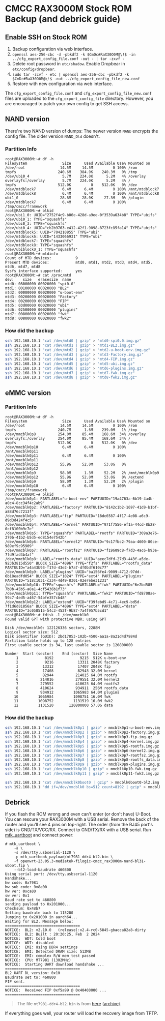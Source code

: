 # CMCC RAX3000M Stock ROM Backup (and debrick guide)

## Enable SSH on Stock ROM

1. Backup configuration via web interface.
2. `openssl aes-256-cbc -d -pbkdf2 -k $CmDc#RaX30O0M@\!$ -in ../cfg_export_config_file.conf -out - | tar -zxvf -`
3. Delete root password in `etc/shadow`. Enable Dropbear in `etc/config/dropbear`.
4. `sudo tar -zcvf - etc | openssl aes-256-cbc -pbkdf2 -k $CmDc#RaX30O0M@\!$ -out ../cfg_export_config_file_new.conf`
5. Restore with new configuration via web interface.

The `cfg_export_config_file.conf` and `cfg_export_config_file_new.conf` files are uploaded to the `cfg_export_config_file` directory. However, you are encouraged to patch your own config to get SSH access.

## NAND version

There're two NAND version of dumps: The newer version `NAND` encrypts the config file. The older version `NAND_Old` doesn't.

### Partition Info

```
root@RAX3000M:~# df -h
Filesystem                Size      Used Available Use% Mounted on
/dev/root                14.5M     14.5M         0 100% /rom
tmpfs                   240.6M    384.0K    240.3M   0% /tmp
/dev/ubi0_4               5.7M    224.0K      5.2M   4% /overlay
overlayfs:/overlay        5.7M    224.0K      5.2M   4% /
tmpfs                   512.0K         0    512.0K   0% /dev
/dev/mtdblock7            6.4M      6.4M         0 100% /mnt/mtdblock7
/dev/mtdblock8            6.4M      6.4M         0 100% /mnt/mtdblock8
ubi1_0                   28.8M     28.0K     27.3M   0% /plugin
/dev/mtdblock7            6.4M      6.4M         0 100% /tmp/cmcc/framework
root@RAX3000M:~# blkid
/dev/ubi1_0: UUID="2752f4c9-b06e-428d-a9ee-0f3539a634b8" TYPE="ubifs"
/dev/ubi0_1: TYPE="squashfs"
/dev/ubi0_3: TYPE="squashfs"
/dev/ubi0_4: UUID="cb2b9763-e412-42f1-9098-8723fc85fa14" TYPE="ubifs"
/dev/mtdblock5: UUID="704210855" TYPE="ubi"
/dev/mtdblock6: UUID="1433066931" TYPE="ubi"
/dev/mtdblock7: TYPE="squashfs"
/dev/mtdblock8: TYPE="squashfs"
/dev/ubiblock0_1: TYPE="squashfs"
root@RAX3000M:~# mtdinfo
Count of MTD devices:           9
Present MTD devices:            mtd0, mtd1, mtd2, mtd3, mtd4, mtd5, mtd6, mtd7, mtd8
Sysfs interface supported:      yes
root@RAX3000M:~# cat /proc/mtd
dev:    size   erasesize  name
mtd0: 08000000 00020000 "spi0.0"
mtd1: 00100000 00020000 "BL2"
mtd2: 00080000 00020000 "u-boot-env"
mtd3: 00200000 00020000 "Factory"
mtd4: 00200000 00020000 "FIP"
mtd5: 03d00000 00020000 "ubi"
mtd6: 02500000 00020000 "plugins"
mtd7: 00800000 00020000 "fwk"
mtd8: 00800000 00020000 "fwk2"
```

### How did the backup

```bash
ssh 192.168.10.1 "cat /dev/mtd0 | gzip" > "mtd0-spi0.0.img.gz"
ssh 192.168.10.1 "cat /dev/mtd1 | gzip" > "mtd1-BL2.img.gz"
ssh 192.168.10.1 "cat /dev/mtd2 | gzip" > "mtd2-u-boot-env.img.gz"
ssh 192.168.10.1 "cat /dev/mtd3 | gzip" > "mtd3-Factory.img.gz"
ssh 192.168.10.1 "cat /dev/mtd4 | gzip" > "mtd4-FIP.img.gz"
ssh 192.168.10.1 "cat /dev/mtd5 | gzip" > "mtd5-ubi.img.gz"
ssh 192.168.10.1 "cat /dev/mtd6 | gzip" > "mtd6-plugins.img.gz"
ssh 192.168.10.1 "cat /dev/mtd7 | gzip" > "mtd7-fwk.img.gz"
ssh 192.168.10.1 "cat /dev/mtd8 | gzip" > "mtd8-fwk2.img.gz"
```

## eMMC version

### Partition Info

```
root@RAX3000M:~# df -h
Filesystem                Size      Used Available Use% Mounted on
/dev/root                14.5M     14.5M         0 100% /rom
tmpfs                   240.7M      1.6M    239.0M   1% /tmp
/dev/mmcblk0p8          254.0M     85.4M    168.6M  34% /overlay
overlayfs:/overlay      254.0M     85.4M    168.6M  34% /
tmpfs                   512.0K         0    512.0K   0% /dev
/dev/mmcblk0p10           6.4M      6.4M         0 100% /mnt/mmcblk0p11
/dev/mmcblk0p11           6.4M      6.4M         0 100% /mnt/mmcblk0p11
/dev/mmcblk0p12          55.9G     52.0M     53.0G   0% /mnt/mmcblk0p12
/dev/mmcblk0p9           58.0M      1.3M     52.2M   2% /mnt/mmcblk0p9
/dev/mmcblk0p12          55.9G     52.0M     53.0G   0% /extend
/dev/mmcblk0p9           58.0M      1.3M     52.2M   2% /plugin
/dev/mmcblk0p10           6.4M      6.4M         0 100% /tmp/cmcc/framework
root@RAX3000M:~# blkid
/dev/mmcblk0p1: PARTLABEL="u-boot-env" PARTUUID="19a4763a-6b19-4a4b-a0c4-8cc34f4c2ab9"
/dev/mmcblk0p2: PARTLABEL="factory" PARTUUID="8142c1b2-1697-41d9-b1bf-a88d76c7213f"
/dev/mmcblk0p3: PARTLABEL="fip" PARTUUID="18de6587-4f17-4e08-a6c9-d9d3d424f4c5"
/dev/mmcblk0p4: PARTLABEL="kernel" PARTUUID="971f7556-ef1a-44cd-8b28-0cf8100b9c7e"
/dev/mmcblk0p5: TYPE="squashfs" PARTLABEL="rootfs" PARTUUID="309a3e76-270b-41b2-b5d5-ed8154e7542b"
/dev/mmcblk0p6: PARTLABEL="kernel2" PARTUUID="9c17fbc2-79aa-4600-80ce-989ef9c95909"
/dev/mmcblk0p7: PARTLABEL="rootfs2" PARTUUID="f19609c8-f7d3-4ac6-b93e-7fd9fad4b4af"
/dev/mmcblk0p8: LABEL="rootfs_data" UUID="aeec7dfd-27d3-443f-a5de-923b3815d550" BLOCK_SIZE="4096" TYPE="f2fs" PARTLABEL="rootfs_data" PARTUUID="a4a43b93-f17d-43e2-b7a7-df0bdf610c77"
/dev/mmcblk0p9: LABEL="plugins" UUID="ba156fe4-9009-4712-97dd-6b18eadfd054" BLOCK_SIZE="1024" TYPE="ext4" PARTLABEL="plugins" PARTUUID="518c1031-c234-4d49-8301-02e7ebe31231"
/dev/mmcblk0p10: TYPE="squashfs" PARTLABEL="fwk" PARTUUID="6e2bd585-7b0b-45b5-a8a1-4cf5436b1f73"
/dev/mmcblk0p11: TYPE="squashfs" PARTLABEL="fwk2" PARTUUID="fd8708ae-59c7-4ed5-a467-54bfe357cb48"
/dev/mmcblk0p12: LABEL="extend" UUID="f39febd9-4c71-4ec9-bd5d-7f1d6d81856a" BLOCK_SIZE="4096" TYPE="ext4" PARTLABEL="data" PARTUUID="3c058515-54c3-452f-9b87-7a4f957b5cd1"
root@RAX3000M:~# fdisk -l /dev/mmcblk0
Found valid GPT with protective MBR; using GPT

Disk /dev/mmcblk0: 122126336 sectors, 2288M
Logical sector size: 512
Disk identifier (GUID): 2bd17853-102b-4500-aa1a-8a21d4d7984d
Partition table holds up to 128 entries
First usable sector is 34, last usable sector is 120800000

Number  Start (sector)    End (sector)  Size Name
     1            8192            9215  512K u-boot-env
     2            9216           13311 2048K factory
     3           13312           17407 2048K fip
     4           17408           82943 32.0M kernel
     5           82944          214015 64.0M rootfs
     6          214016          279551 32.0M kernel2
     7          279552          410623 64.0M rootfs2
     8          410624          934911  256M rootfs_data
     9          934912         1065983 64.0M plugins
    10         1065984         1098751 16.0M fwk
    11         1098752         1131519 16.0M fwk2
    12         1131520       120800000 57.0G data
```

### How did the backup

```bash
ssh 192.168.10.1 "cat /dev/mmcblk0p1 | gzip" > mmcblk0p1-u-boot-env.img.gz
ssh 192.168.10.1 "cat /dev/mmcblk0p2 | gzip" > mmcblk0p2-factory.img.gz
ssh 192.168.10.1 "cat /dev/mmcblk0p3 | gzip" > mmcblk0p3-fip.img.gz
ssh 192.168.10.1 "cat /dev/mmcblk0p4 | gzip" > mmcblk0p4-kernel.img.gz
ssh 192.168.10.1 "cat /dev/mmcblk0p5 | gzip" > mmcblk0p5-rootfs.img.gz
ssh 192.168.10.1 "cat /dev/mmcblk0p6 | gzip" > mmcblk0p6-kernel2.img.gz
ssh 192.168.10.1 "cat /dev/mmcblk0p7 | gzip" > mmcblk0p7-rootfs2.img.gz
ssh 192.168.10.1 "cat /dev/mmcblk0p8 | gzip" > mmcblk0p8-rootfs_data.img.gz
ssh 192.168.10.1 "cat /dev/mmcblk0p9 | gzip" > mmcblk0p9-plugins.img.gz
ssh 192.168.10.1 "cat /dev/mmcblk0p10 | gzip" > mmcblk0p10-fwk.img.gz
ssh 192.168.10.1 "cat /dev/mmcblk0p11 | gzip" > mmcblk0p11-fwk2.img.gz

ssh 192.168.10.1 "cat /dev/mmcblk0boot0 | gzip" > mmcblk0boot0-bl2.img.gz
ssh 192.168.10.1 "dd if=/dev/mmcblk0 bs=512 count=8192 | gzip" > mmcblk0-gpt.img.gz
```

## Debrick

If you flash the ROM wrong and even can't enter (or don't have) U-Boot. You can rescure your RAX3000M with a USB serial. Remove the back of the router and you'll see 4 pins on top-right. The order (from the RJ45 port's side) is GND/TX/VCC/RX. Connect to GND/TX/RX with a USB serial. Run [mtk_uartboot](https://github.com/981213/mtk_uartboot) and connect power:

```
# mtk_uartboot \
    -a \
    -s /dev/tty.usbserial-1120 \
    -p mtk_uartbook_payload/mt7981-ddr4-bl2.bin \
    -f openwrt-23.05.3-mediatek-filogic-cmcc_rax3000m-nand-bl31-uboot.fip \
    --bl2-load-baudrate 460800
Using serial port: /dev/tty.usbserial-1120
Handshake...
hw code: 0x7981
hw sub code: 0x8a00
hw ver: 0xca00
sw ver: 0x1
Baud rate set to 460800
sending payload to 0x201000...
Checksum: 0x48b7
Setting baudrate back to 115200
Jumping to 0x201000 in aarch64...
Waiting for BL2. Message below:
==================================
NOTICE:  BL2: v2.10.0   (release):v2.4-rc0-5845-gbacca82a8-dirty
NOTICE:  BL2: Built : 20:20:25, Feb  2 2024
NOTICE:  WDT: Cold boot
NOTICE:  WDT: disabled
NOTICE:  EMI: Using DDR4 settings
NOTICE:  EMI: Detected DRAM size: 512MB
NOTICE:  EMI: complex R/W mem test passed
NOTICE:  CPU: MT7981 (1302MHz)
NOTICE:  Starting UART download handshake ...
==================================
BL2 UART DL version: 0x10
Baudrate set to: 460800
FIP sent.
==================================
NOTICE:  Received FIP 0xf5a99 @ 0x40400000 ...
==================================
```

> The file `mt7981-ddr4-bl2.bin` is from [here](https://www.cnblogs.com/p123/p/18046679) ([archive](https://archive.is/FpsqX)).

If everything goes well, your router will load the recovery image from TFTP.
